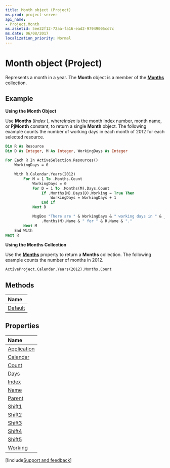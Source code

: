 ```yaml
---
title: Month object (Project)
ms.prod: project-server
api_name:
- Project.Month
ms.assetid: 5ee32f12-72aa-fa16-ead2-97949005cd7c
ms.date: 06/08/2017
localization_priority: Normal
---
```



# Month object (Project)

Represents a month in a year. The  **Month** object is a member of the **[Months](Project.months.md)** collection.
 


## Example

 **Using the Month Object**
 

 
Use  **Months** (*Index* ), where*Index* is the month index number, month name, or **PjMonth** constant, to return a single **Month** object. The following example counts the number of working days in each month of 2012 for each selected resource.
 

 



```vb
Dim R As Resource 
Dim D As Integer, M As Integer, WorkingDays As Integer 
 
For Each R In ActiveSelection.Resources() 
    WorkingDays = 0 

    With R.Calendar.Years(2012) 
        For M = 1 To .Months.Count 
            WorkingDays = 0 
            For D = 1 To .Months(M).Days.Count 
                If .Months(M).Days(D).Working = True Then 
                    WorkingDays = WorkingDays + 1 
                End If 
            Next D 

            MsgBox "There are " & WorkingDays & " working days in " & _
                .Months(M).Name & " for " & R.Name & "." 
        Next M 
    End With 
Next R
```

 **Using the Months Collection**
 

 
Use the  **[Months](Project.Year.Months.md)** property to return a **Months** collection. The following example counts the number of months in 2012.
 

 



```vb
ActiveProject.Calendar.Years(2012).Months.Count
```


## Methods



|Name|
|:-----|
|[Default](Project.Month.Default.md)|

## Properties



|Name|
|:-----|
|[Application](Project.Month.Application.md)|
|[Calendar](Project.Month.Calendar.md)|
|[Count](Project.Month.Count.md)|
|[Days](Project.Month.Days.md)|
|[Index](Project.Month.Index.md)|
|[Name](Project.Month.Name.md)|
|[Parent](Project.Month.Parent.md)|
|[Shift1](Project.Month.Shift1.md)|
|[Shift2](Project.Month.Shift2.md)|
|[Shift3](Project.Month.Shift3.md)|
|[Shift4](Project.Month.Shift4.md)|
|[Shift5](Project.Month.Shift5.md)|
|[Working](Project.Month.Working.md)|

[!include[Support and feedback](~/includes/feedback-boilerplate.md)]